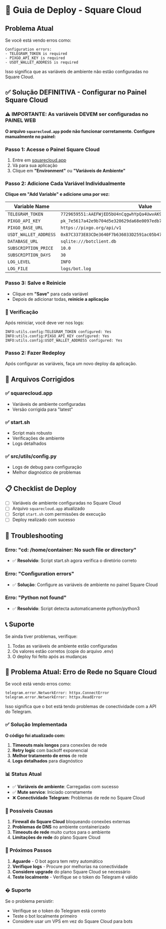 # 🚀 Guia de Deploy - Square Cloud

## Problema Atual

Se você está vendo erros como:
```
Configuration errors:
- TELEGRAM_TOKEN is required
- PIXGO_API_KEY is required
- USDT_WALLET_ADDRESS is required
```

Isso significa que as variáveis de ambiente não estão configuradas no Square Cloud.

## ✅ Solução DEFINITIVA - Configurar no Painel Square Cloud

### ⚠️ IMPORTANTE: As variáveis DEVEM ser configuradas no PAINEL WEB

**O arquivo `squarecloud.app` pode não funcionar corretamente. Configure manualmente no painel:**

### Passo 1: Acesse o Painel Square Cloud
1. Entre em [squarecloud.app](https://squarecloud.app)
2. Vá para sua aplicação
3. Clique em **"Environment"** ou **"Variáveis de Ambiente"**

### Passo 2: Adicione Cada Variável Individualmente

**Clique em "Add Variable" e adicione uma por vez:**

| Variable Name | Value |
|---------------|--------|
| `TELEGRAM_TOKEN` | `7729659551:AAEFWjED5bU4nCqgwhYpQa4UwvAK99WZ5vA` |
| `PIXGO_API_KEY` | `pk_7e5617a42e9b704d5e320629da68e0097edb718510cf01b3abb6b11bd33d92d9` |
| `PIXGO_BASE_URL` | `https://pixgo.org/api/v1` |
| `USDT_WALLET_ADDRESS` | `0x87C3373E83CDe3640F7b636033D2591ac05b4793` |
| `DATABASE_URL` | `sqlite:///botclient.db` |
| `SUBSCRIPTION_PRICE` | `10.0` |
| `SUBSCRIPTION_DAYS` | `30` |
| `LOG_LEVEL` | `INFO` |
| `LOG_FILE` | `logs/bot.log` |

### Passo 3: Salve e Reinicie
- Clique em **"Save"** para cada variável
- Depois de adicionar todas, **reinicie a aplicação**

### 📱 Verificação
Após reiniciar, você deve ver nos logs:
```
INFO:utils.config:TELEGRAM_TOKEN configured: Yes
INFO:utils.config:PIXGO_API_KEY configured: Yes
INFO:utils.config:USDT_WALLET_ADDRESS configured: Yes
```

### Passo 2: Fazer Redeploy

Após configurar as variáveis, faça um novo deploy da aplicação.

## 🔧 Arquivos Corrigidos

### ✅ squarecloud.app
- Variáveis de ambiente configuradas
- Versão corrigida para "latest"

### ✅ start.sh
- Script mais robusto
- Verificações de ambiente
- Logs detalhados

### ✅ src/utils/config.py
- Logs de debug para configuração
- Melhor diagnóstico de problemas

## 📋 Checklist de Deploy

- [ ] Variáveis de ambiente configuradas no Square Cloud
- [ ] Arquivo `squarecloud.app` atualizado
- [ ] Script `start.sh` com permissões de execução
- [ ] Deploy realizado com sucesso

## 🐛 Troubleshooting

### Erro: "cd: /home/container: No such file or directory"
- ✅ **Resolvido**: Script start.sh agora verifica o diretório correto

### Erro: "Configuration errors"
- ✅ **Solução**: Configure as variáveis de ambiente no painel Square Cloud

### Erro: "Python not found"
- ✅ **Resolvido**: Script detecta automaticamente python/python3

## 📞 Suporte

Se ainda tiver problemas, verifique:
1. Todas as variáveis de ambiente estão configuradas
2. Os valores estão corretos (copie do arquivo .env)
3. O deploy foi feito após as mudanças

## 🐛 Problema Atual: Erro de Rede no Square Cloud

Se você está vendo erros como:
```
telegram.error.NetworkError: httpx.ConnectError
telegram.error.NetworkError: httpx.ReadError
```

Isso significa que o bot está tendo problemas de conectividade com a API do Telegram.

### ✅ Solução Implementada

**O código foi atualizado com:**

1. **Timeouts mais longos** para conexões de rede
2. **Retry logic** com backoff exponencial
3. **Melhor tratamento de erros** de rede
4. **Logs detalhados** para diagnóstico

### 📊 Status Atual

- ✅ **Variáveis de ambiente**: Carregadas com sucesso
- ✅ **Mute service**: Iniciado corretamente
- ❌ **Conectividade Telegram**: Problemas de rede no Square Cloud

### 🔧 Possíveis Causas

1. **Firewall do Square Cloud** bloqueando conexões externas
2. **Problemas de DNS** no ambiente containerizado
3. **Timeouts de rede** muito curtos para o ambiente
4. **Limitações de rede** do plano Square Cloud

### 🚀 Próximos Passos

1. **Aguarde** - O bot agora tem retry automático
2. **Verifique logs** - Procure por melhorias na conectividade
3. **Considere upgrade** do plano Square Cloud se necessário
4. **Teste localmente** - Verifique se o token do Telegram é válido

### � Suporte

Se o problema persistir:
- Verifique se o token do Telegram está correto
- Teste o bot localmente primeiro
- Considere usar um VPS em vez do Square Cloud para bots